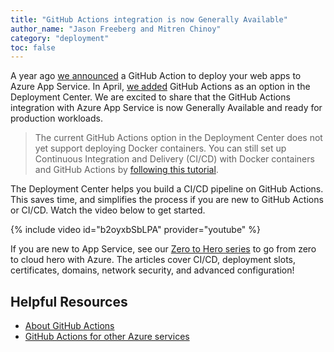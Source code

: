 ```yaml
---
title: "GitHub Actions integration is now Generally Available"
author_name: "Jason Freeberg and Mitren Chinoy"
category: "deployment"
toc: false
---
```


A year ago [we announced](https://azure.github.io/AppService/2019/08/10/Github-actions-for-webapps.html) a GitHub Action to deploy your web apps to Azure App Service. In April, [we added](https://azure.github.io/AppService/2020/04/14/Get-Started-with-GitHub-Actions-and-Azure-Webapps.html) GitHub Actions as an option in the Deployment Center. We are excited to share that the GitHub Actions integration with Azure App Service is now Generally Available and ready for production workloads. 

> The current GitHub Actions option in the Deployment Center does not yet support deploying Docker containers. You can still set up Continuous Integration and Delivery (CI/CD) with Docker containers and GitHub Actions by [following this tutorial](https://docs.microsoft.com/azure/app-service/deploy-container-github-action).

The Deployment Center helps you build a CI/CD pipeline on GitHub Actions. This saves time, and simplifies the process if you are new to GitHub Actions or CI/CD. Watch the video below to get started.

{% include video id="b2oyxbSbLPA" provider="youtube" %}

If you are new to App Service, see our [Zero to Hero series](https://azure.github.io/AppService/tags/#zero-to-hero) to go from zero to cloud hero with Azure. The articles cover CI/CD, deployment slots, certificates, domains, network security, and advanced configuration!

## Helpful Resources

- [About GitHub Actions](https://github.com/features/actions)
- [GitHub Actions for other Azure services](https://github.com/Azure/actions#github-actions-for-azure)
